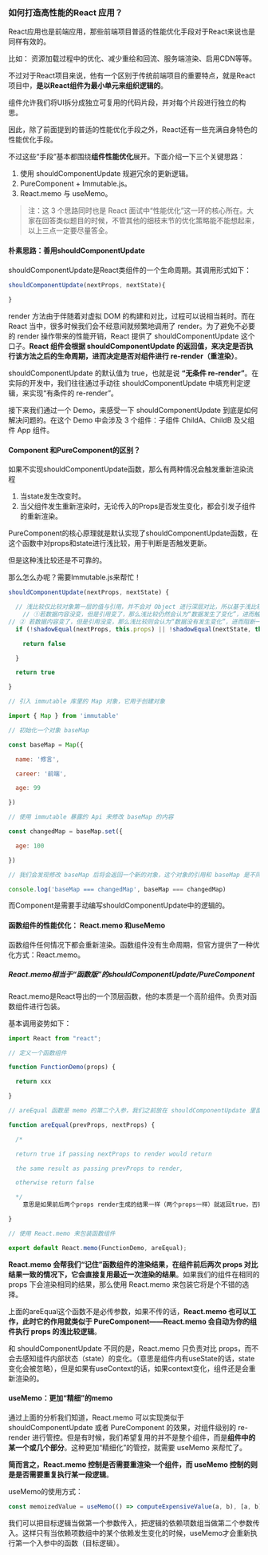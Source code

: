 ### 如何打造高性能的React 应用？

React应用也是前端应用，那些前端项目普适的性能优化手段对于React来说也是同样有效的。

比如： 资源加载过程中的优化、减少重绘和回流、服务端渲染、启用CDN等等。



不过对于React项目来说，他有一个区别于传统前端项目的重要特点，就是React项目中，**是以React组件为最小单元来组织逻辑的**。

组件允许我们将UI拆分成独立可复用的代码片段，并对每个片段进行独立的构思。

因此，除了前面提到的普适的性能优化手段之外，React还有一些充满自身特色的性能优化手段。

不过这些“手段”基本都围绕**组件性能优化**展开。下面介绍一下三个关键思路：

1. 使用 shouldComponentUpdate 规避冗余的更新逻辑。
2. PureComponent + Immutable.js。
3. React.memo 与 useMemo。

> 注：这 3 个思路同时也是 React 面试中“性能优化”这一环的核心所在。大家在回答类似题目的时候，不管其他的细枝末节的优化策略能不能想起来，以上三点一定要尽量答全。



#### 朴素思路：善用shouldComponentUpdate

shouldComponentUpdate是React类组件的一个生命周期。其调用形式如下：

```JavaScript
shouldComponentUpdate(nextProps, nextState){
    
}

```

render 方法由于伴随着对虚拟 DOM 的构建和对比，过程可以说相当耗时。而在 React 当中，很多时候我们会不经意间就频繁地调用了 render。为了避免不必要的 render 操作带来的性能开销，React 提供了 shouldComponentUpdate 这个口子。**React 组件会根据 shouldComponentUpdate 的返回值，来决定是否执行该方法之后的生命周期，进而决定是否对组件进行 re-render（重渲染）**。

shouldComponentUpdate 的默认值为 true，也就是说 **“无条件 re-render”**。在实际的开发中，我们往往通过手动往 shouldComponentUpdate 中填充判定逻辑，来实现“有条件的 re-render”。

接下来我们通过一个 Demo，来感受一下 shouldComponentUpdate 到底是如何解决问题的。在这个 Demo 中会涉及 3 个组件：子组件 ChildA、ChildB 及父组件 App 组件。



#### Component 和PureComponent的区别？

如果不实现shouldComponentUpdate函数，那么有两种情况会触发重新渲染流程

1. 当state发生改变时。
2. 当父组件发生重新渲染时，无论传入的Props是否发生变化，都会引发子组件的重新渲染。





PureComponent的核心原理就是默认实现了shouldComponentUpdate函数，在这个函数中对props和state进行浅比较，用于判断是否触发更新。

但是这种浅比较还是不可靠的。

那么怎么办呢？需要Immutable.js来帮忙！

```JavaScript
shouldComponentUpdate(nextProps, nextState) {

  // 浅比较仅比较对象第一层的值与引用，并不会对 Object 进行深层对比，所以基于浅比较判断逻辑是不可靠的，主要有两个风险
    // ①若数据内容没变，但是引用变了，那么浅比较仍然会认为“数据发生了变化”，进而触发一次不必要的更新，导致过度渲染；
// ② 若数据内容变了，但是引用没变，那么浅比较则会认为“数据没有发生变化”，进而阻断一次更新，导致不渲染
  if (!shadowEqual(nextProps, this.props) || !shadowEqual(nextState, this.state) ) {

    return false

  }

  return true

}

```

```JavaScript
// 引入 immutable 库里的 Map 对象，它用于创建对象

import { Map } from 'immutable'

// 初始化一个对象 baseMap

const baseMap = Map({

  name: '修言',

  career: '前端',

  age: 99

})

// 使用 immutable 暴露的 Api 来修改 baseMap 的内容

const changedMap = baseMap.set({

  age: 100

})

// 我们会发现修改 baseMap 后将会返回一个新的对象，这个对象的引用和 baseMap 是不同的

console.log('baseMap === changedMap', baseMap === changedMap)

```

而Component是需要手动编写shouldComponentUpdate中的逻辑的。











#### 函数组件的性能优化： React.memo 和useMemo

函数组件任何情况下都会重新渲染。函数组件没有生命周期，但官方提供了一种优化方式：React.memo。

##### React.memo相当于“函数版”的shouldComponentUpdate/PureComponent

React.memo是React导出的一个顶层函数，他的本质是一个高阶组件。负责对函数组件进行包装。

基本调用姿势如下：

```JavaScript
import React from "react";

// 定义一个函数组件

function FunctionDemo(props) {

  return xxx

}

// areEqual 函数是 memo 的第二个入参，我们之前放在 shouldComponentUpdate 里面的逻辑就可以转移至此处

function areEqual(prevProps, nextProps) {

  /*

  return true if passing nextProps to render would return

  the same result as passing prevProps to render,

  otherwise return false

  */
    意思是如果前后两个props render生成的结果一样（两个props一样）就返回true，否则返回false

}

// 使用 React.memo 来包装函数组件

export default React.memo(FunctionDemo, areEqual);

```

**React.memo 会帮我们“记住”函数组件的渲染结果，在组件前后两次 props 对比结果一致的情况下，它会直接复用最近一次渲染的结果**。如果我们的组件在相同的 props 下会渲染相同的结果，那么使用 React.memo 来包装它将是个不错的选择。

上面的areEqual这个函数不是必传参数，如果不传的话，**React.memo 也可以工作，此时它的作用就类似于 PureComponent——React.memo 会自动为你的组件执行 props 的浅比较逻辑**。

和 shouldComponentUpdate 不同的是，React.memo 只负责对比 props，而不会去感知组件内部状态（state）的变化。（意思是组件内有useState的话，state变化会被忽略），但是如果有useContext的话，如果context变化，组件还是会重新渲染的。



#### useMemo：更加“精细”的memo

通过上面的分析我们知道，React.memo 可以实现类似于 shouldComponentUpdate 或者 PureComponent 的效果，对组件级别的 re-render 进行管控。但是有时候，我们希望复用的并不是整个组件，而是**组件中的某一个或几个部分**。这种更加“精细化”的管控，就需要 useMemo 来帮忙了。

**简而言之，React.memo 控制是否需要重渲染一个组件，而 useMemo 控制的则是是否需要重复执行某一段逻辑**。

useMemo的使用方式：

```JavaScript
const memoizedValue = useMemo(() => computeExpensiveValue(a, b), [a, b]);

```

我们可以把目标逻辑当做第一个参数传入，把逻辑的依赖项数组当做第二个参数传入。这样只有当依赖项数组中的某个依赖发生变化的时候，useMemo才会重新执行第一个入参中的函数（目标逻辑）。